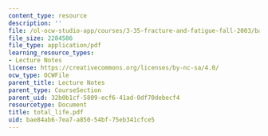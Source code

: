 ```yaml
---
content_type: resource
description: ''
file: /ol-ocw-studio-app/courses/3-35-fracture-and-fatigue-fall-2003/bae84ab67ea7a85054bf75eb341cfce5_total_life.pdf
file_size: 2284586
file_type: application/pdf
learning_resource_types:
- Lecture Notes
license: https://creativecommons.org/licenses/by-nc-sa/4.0/
ocw_type: OCWFile
parent_title: Lecture Notes
parent_type: CourseSection
parent_uid: 32b0b1cf-5809-ecf6-41ad-0df70debecf4
resourcetype: Document
title: total_life.pdf
uid: bae84ab6-7ea7-a850-54bf-75eb341cfce5
---
```

